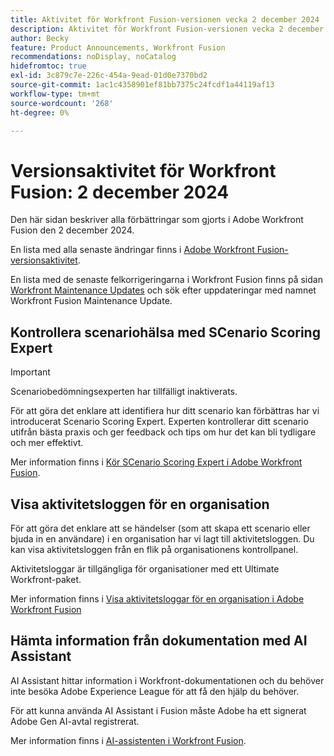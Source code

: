 ```yaml
---
title: Aktivitet för Workfront Fusion-versionen vecka 2 december 2024
description: Aktivitet för Workfront Fusion-versionen vecka 2 december 2024
author: Becky
feature: Product Announcements, Workfront Fusion
recommendations: noDisplay, noCatalog
hidefromtoc: true
exl-id: 3c879c7e-226c-454a-9ead-01d0e7370bd2
source-git-commit: 1ac1c4358901ef81bb7375c24fcdf1a44119af13
workflow-type: tm+mt
source-wordcount: '268'
ht-degree: 0%

---
```


# Versionsaktivitet för Workfront Fusion: 2 december 2024

Den här sidan beskriver alla förbättringar som gjorts i Adobe Workfront Fusion den 2 december 2024.

En lista med alla senaste ändringar finns i [Adobe Workfront Fusion-versionsaktivitet](/help/workfront-fusion/fusion-product-releases/fusion-release-activity.md).

En lista med de senaste felkorrigeringarna i Workfront Fusion finns på sidan [Workfront Maintenance Updates](https://experienceleague.adobe.com/docs/workfront-known-issues/releases/current-updates.html) och sök efter uppdateringar med namnet Workfront Fusion Maintenance Update.

## Kontrollera scenariohälsa med SCenario Scoring Expert

>[!IMPORTANT]
>
>Scenariobedömningsexperten har tillfälligt inaktiverats.

För att göra det enklare att identifiera hur ditt scenario kan förbättras har vi introducerat Scenario Scoring Expert. Experten kontrollerar ditt scenario utifrån bästa praxis och ger feedback och tips om hur det kan bli tydligare och mer effektivt.

Mer information finns i [Kör SCenario Scoring Expert i Adobe Workfront Fusion](/help/workfront-fusion/manage-scenarios/run-scenario-scoring.md).

## Visa aktivitetsloggen för en organisation

För att göra det enklare att se händelser (som att skapa ett scenario eller bjuda in en användare) i en organisation har vi lagt till aktivitetsloggen. Du kan visa aktivitetsloggen från en flik på organisationens kontrollpanel.

Aktivitetsloggar är tillgängliga för organisationer med ett Ultimate Workfront-paket.

Mer information finns i [Visa aktivitetsloggar för en organisation i Adobe Workfront Fusion](/help/workfront-fusion/set-up-and-manage-workfront-fusion/set-up-and-manage-orgs-and-teams/set-up-orgs-teams-and-users/view-activity-logs-for-an-org.md)

## Hämta information från dokumentation med AI Assistant

AI Assistant hittar information i Workfront-dokumentationen och du behöver inte besöka Adobe Experience League för att få den hjälp du behöver.

För att kunna använda AI Assistant i Fusion måste Adobe ha ett signerat Adobe Gen AI-avtal registrerat.

Mer information finns i [AI-assistenten i Workfront Fusion](/help/workfront-fusion/manage-scenarios/fusion-ai-assistant.md).
